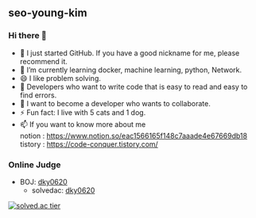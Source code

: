 ## seo-young-kim
### Hi there 👋
- 🔭 I just started GitHub. If you have a good nickname for me, please recommend it.
- 🌱 I’m currently learning docker, machine learning, python, Network.
- 😄 I like problem solving.
- 🤔 Developers who want to write code that is easy to read and easy to find errors.
- 👯 I want to become a developer who wants to collaborate.
- ⚡ Fun fact: I live with 5 cats and 1 dog.
- 📫 If you want to know more about me</br>
      </tab>notion : https://www.notion.so/eac1566165f148c7aaade4e67669db18</br>
      </tab>tistory : https://code-conquer.tistory.com/
<!--
**seo-young-kim/seo-young-kim** is a ✨ _special_ ✨ repository because its `README.md` (this file) appears on your GitHub profile.
Here are some ideas to get you started:

- 🔭 I’m currently working on ...
- 🌱 I’m currently learning ...
- 👯 I’m looking to collaborate on ...
- 🤔 I’m looking for help with ...
- 💬 Ask me about ...
- 📫 How to reach me: ...
- 😄 Pronouns: ...
- ⚡ Fun fact: ...
-->

### Online Judge
* BOJ: [dky0620](http://icpc.me/dky0620)
  * solvedac: [dky0620](https://solved.ac/profile/dky0620)

[![solved.ac tier](http://mazassumnida.wtf/api/generate_badge?boj=dky0620)](https://solved.ac/dky0620)

